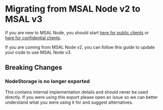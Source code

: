 # Migrating from MSAL Node v2 to MSAL v3

If you are new to MSAL Node, you should start [here for public clients](initialize-public-client-application.md) or [here for confidential clients](initialize-confidential-client-application.md).

If you are coming from MSAL Node v2, you can follow this guide to update your code to use MSAL Node v3.

## Breaking Changes

### NodeStorage is no longer exported

This contains internal implementation details and should never be used directly. If you were using this export please open an issue so we can better understand what you were using it for and suggest alternatives.